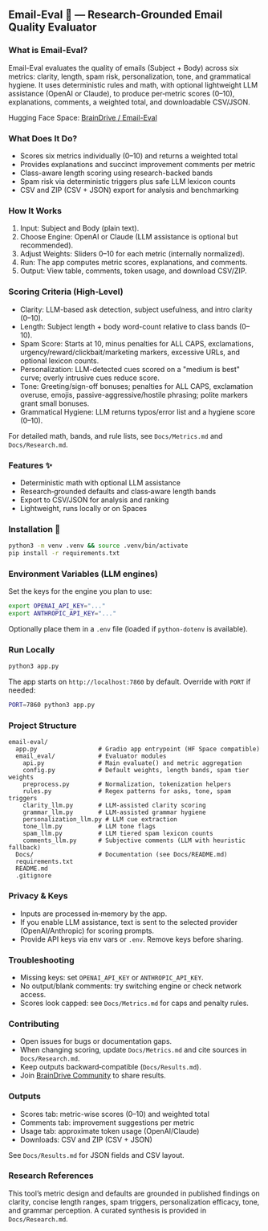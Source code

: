 ## Email-Eval 📧 — Research-Grounded Email Quality Evaluator

### What is Email-Eval?
Email-Eval evaluates the quality of emails (Subject + Body) across six metrics: clarity, length, spam risk, personalization, tone, and grammatical hygiene. It uses deterministic rules and math, with optional lightweight LLM assistance (OpenAI or Claude), to produce per‑metric scores (0–10), explanations, comments, a weighted total, and downloadable CSV/JSON.

Hugging Face Space: [BrainDrive / Email-Eval](https://huggingface.co/spaces/BrainDrive/Email-Eval)

### What Does It Do?
- Scores six metrics individually (0–10) and returns a weighted total
- Provides explanations and succinct improvement comments per metric
- Class-aware length scoring using research-backed bands
- Spam risk via deterministic triggers plus safe LLM lexicon counts
- CSV and ZIP (CSV + JSON) export for analysis and benchmarking

### How It Works
1) Input: Subject and Body (plain text).
2) Choose Engine: OpenAI or Claude (LLM assistance is optional but recommended).
3) Adjust Weights: Sliders 0–10 for each metric (internally normalized).
4) Run: The app computes metric scores, explanations, and comments.
5) Output: View table, comments, token usage, and download CSV/ZIP.

### Scoring Criteria (High‑Level)
- Clarity: LLM-based ask detection, subject usefulness, and intro clarity (0–10).
- Length: Subject length + body word-count relative to class bands (0–10).
- Spam Score: Starts at 10, minus penalties for ALL CAPS, exclamations, urgency/reward/clickbait/marketing markers, excessive URLs, and optional lexicon counts.
- Personalization: LLM-detected cues scored on a "medium is best" curve; overly intrusive cues reduce score.
- Tone: Greeting/sign-off bonuses; penalties for ALL CAPS, exclamation overuse, emojis, passive-aggressive/hostile phrasing; polite markers grant small bonuses.
- Grammatical Hygiene: LLM returns typos/error list and a hygiene score (0–10).

For detailed math, bands, and rule lists, see `Docs/Metrics.md` and `Docs/Research.md`.

### Features ✨
- Deterministic math with optional LLM assistance
- Research‑grounded defaults and class‑aware length bands
- Export to CSV/JSON for analysis and ranking
- Lightweight, runs locally or on Spaces

### Installation 🔧
```bash
python3 -m venv .venv && source .venv/bin/activate
pip install -r requirements.txt
```

### Environment Variables (LLM engines)
Set the keys for the engine you plan to use:
```bash
export OPENAI_API_KEY="..."
export ANTHROPIC_API_KEY="..."
```
Optionally place them in a `.env` file (loaded if `python-dotenv` is available).

### Run Locally
```bash
python3 app.py
```
The app starts on `http://localhost:7860` by default. Override with `PORT` if needed:
```bash
PORT=7860 python3 app.py
```

### Project Structure
```
email-eval/
  app.py                 # Gradio app entrypoint (HF Space compatible)
  email_eval/            # Evaluator modules
    api.py               # Main evaluate() and metric aggregation
    config.py            # Default weights, length bands, spam tier weights
    preprocess.py        # Normalization, tokenization helpers
    rules.py             # Regex patterns for asks, tone, spam triggers
    clarity_llm.py       # LLM-assisted clarity scoring
    grammar_llm.py       # LLM-assisted grammar hygiene
    personalization_llm.py # LLM cue extraction
    tone_llm.py          # LLM tone flags
    spam_llm.py          # LLM tiered spam lexicon counts
    comments_llm.py      # Subjective comments (LLM with heuristic fallback)
  Docs/                  # Documentation (see Docs/README.md)
  requirements.txt
  README.md
  .gitignore
```

### Privacy & Keys
- Inputs are processed in‑memory by the app.
- If you enable LLM assistance, text is sent to the selected provider (OpenAI/Anthropic) for scoring prompts.
- Provide API keys via env vars or `.env`. Remove keys before sharing.

### Troubleshooting
- Missing keys: set `OPENAI_API_KEY` or `ANTHROPIC_API_KEY`.
- No output/blank comments: try switching engine or check network access.
- Scores look capped: see `Docs/Metrics.md` for caps and penalty rules.

### Contributing
- Open issues for bugs or documentation gaps.
- When changing scoring, update `Docs/Metrics.md` and cite sources in `Docs/Research.md`.
- Keep outputs backward‑compatible (`Docs/Results.md`).
- Join [BrainDrive Community](https://community.braindrive.ai) to share results.

### Outputs
- Scores tab: metric-wise scores (0–10) and weighted total
- Comments tab: improvement suggestions per metric
- Usage tab: approximate token usage (OpenAI/Claude)
- Downloads: CSV and ZIP (CSV + JSON)

See `Docs/Results.md` for JSON fields and CSV layout.

### Research References
This tool’s metric design and defaults are grounded in published findings on clarity, concise length ranges, spam triggers, personalization efficacy, tone, and grammar perception. A curated synthesis is provided in `Docs/Research.md`.



